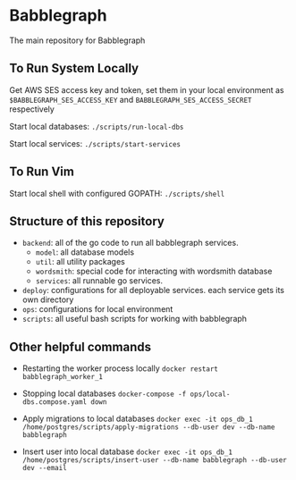 # Babblegraph

The main repository for Babblegraph

## To Run System Locally

Get AWS SES access key and token, set them in your local environment as `$BABBLEGRAPH_SES_ACCESS_KEY` and `BABBLEGRAPH_SES_ACCESS_SECRET` respectively

Start local databases:
`./scripts/run-local-dbs`

Start local services:
`./scripts/start-services`

## To Run Vim

Start local shell with configured GOPATH:
`./scripts/shell`

## Structure of this repository
- `backend`: all of the go code to run all babblegraph services.
    - `model`: all database models
    - `util`: all utility packages
    - `wordsmith`: special code for interacting with wordsmith database
    - `services`: all runnable go services.
- `deploy`: configurations for all deployable services. each service gets its own directory
- `ops`: configurations for local environment
- `scripts`: all useful bash scripts for working with babblegraph

## Other helpful commands

- Restarting the worker process locally
`docker restart babblegraph_worker_1`

- Stopping local databases
`docker-compose -f ops/local-dbs.compose.yaml down`

- Apply migrations to local databases
`docker exec -it ops_db_1 /home/postgres/scripts/apply-migrations --db-user dev --db-name babblegraph`

- Insert user into local database
`docker exec -it ops_db_1 /home/postgres/scripts/insert-user --db-name babblegraph --db-user dev --email`
